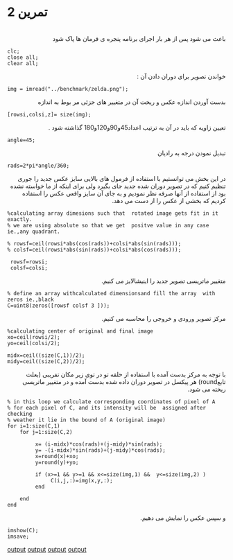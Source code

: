 # تمرین 2

<br />
<div dir="rtl">
    باعث می شود پس از هر بار اجرای برنامه پنجره ی فرمان ها پاک شود   
</div>

```
clc;
close all;
clear all;
```

<div dir="rtl">
   خواندن تصویر برای دوران دادن آن :  
</div> 

```
img = imread("../benchmark/zelda.png");
```
<div dir="rtl">
  بدست آوردن اندازه عکس و ریخت آن در متغییر های جزئی مر بوط به اندازه
</div>  
 
```
[rowsi,colsi,z]= size(img); 
```
<div dir="rtl">
    تعیین زاویه که باید در آن به ترتیب اعداد45و90و120و180 گذاشته شود . 
</div>  

```
angle=45;
```
<div dir="rtl">
  تبدیل نمودن درجه به رادیان
</div>

```
rads=2*pi*angle/360;  
```
<div dir="rtl">
 در این بخش می توانستیم با استفاده از فرمول های بالایی سایز عکس جدید را جوری تنظیم کنیم که در تصویر دوران شده جدید جای بگیرد ولی برای اینکه از ما خواسته نشده بود از استفاده از آنها صرفه نظر نمودیم و به جای آن سایز واقعی عکس را استفاده کردیم که بخشی از عکس  را از دست می دهد.
</div> 

```
%calculating array dimesions such that  rotated image gets fit in it exactly.
% we are using absolute so that we get  positve value in any case ie.,any quadrant.

% rowsf=ceil(rowsi*abs(cos(rads))+colsi*abs(sin(rads)));                      
% colsf=ceil(rowsi*abs(sin(rads))+colsi*abs(cos(rads)));

 rowsf=rowsi;                      
 colsf=colsi;
```

<div dir="rtl">
  متغییر ماتریسی تصویر جدید را اینیشالایز می کنیم.
</div>

```
% define an array withcalculated dimensionsand fill the array  with zeros ie.,black
C=uint8(zeros([rowsf colsf 3 ]));
```
<div dir="rtl">
  مرکز تصویر ورودی و خروجی را محاسبه می کنیم.
</div>

```
%calculating center of original and final image
xo=ceil(rowsi/2);                                                            
yo=ceil(colsi/2);

midx=ceil((size(C,1))/2);
midy=ceil((size(C,2))/2);
```
<div dir="rtl">
  با توجه به مرکز بدست آمده با استفاده از حلقه تو در توی زیر مکان تفریبی (بعلت تابعround) هر پیکسل در تصویر دوران داده شده بدست آمده و در متغییر ماتریسی ریخته می شود.
</div>

```
% in this loop we calculate corresponding coordinates of pixel of A 
% for each pixel of C, and its intensity will be  assigned after checking
% weather it lie in the bound of A (original image)
for i=1:size(C,1)
    for j=1:size(C,2)                                                       

         x= (i-midx)*cos(rads)+(j-midy)*sin(rads);                                       
         y= -(i-midx)*sin(rads)+(j-midy)*cos(rads);                             
         x=round(x)+xo;
         y=round(y)+yo;

         if (x>=1 && y>=1 && x<=size(img,1) &&  y<=size(img,2) ) 
              C(i,j,:)=img(x,y,:);  
         end

    end
end
```
<div dir="rtl">
 و سپس عکس را نمایش می دهیم.
</div>

```
imshow(C);
imsave;
```
[output](t8-output/t8-rotate-45.png)
[output](t8-output/t8-rotate-90.png)
[output](t8-output/t8-rotate-120.png)
[output](t8-output/t8-rotate-180.png)
